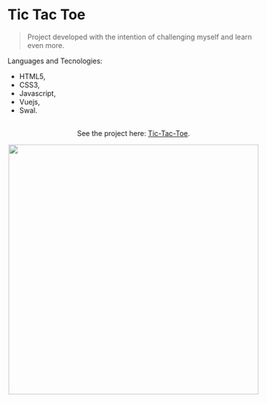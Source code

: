 # Tic Tac Toe

> Project developed with the intention of challenging myself and learn even more.

Languages and Tecnologies:

- HTML5,
- CSS3,
- Javascript,
- Vuejs,
- Swal.

##

<div align='center'>
  
See the project here: [Tic-Tac-Toe](https://tic-tac-toe-youngc0de.vercel.app/tic-tac-toe).

<img src="https://user-images.githubusercontent.com/68437256/221456525-a7c37437-ff30-402b-834d-c171c8c2f169.png" width="500">
  
</div>
